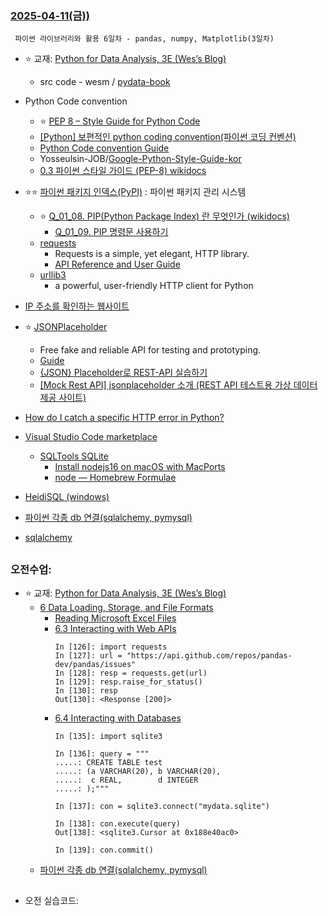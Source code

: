 ### [ 2025-04-11(금)) ](https://github.com/NAM-IL/Python_Basic/blob/main/%EC%88%98%EC%97%85%EB%82%B4%EC%9A%A9/04%EC%9B%94/2025-04-11.md)
```
 파이썬 라이브러리와 활용 6일차 - pandas, numpy, Matplotlib(3일차)
```
- ⭐ 교재: [Python for Data Analysis, 3E (Wes’s Blog)](https://wesmckinney.com/book/)
    - src code - wesm / [pydata-book](https://github.com/wesm/pydata-book/tree/3rd-edition)
- Python Code convention
    - ⭐ [PEP 8 – Style Guide for Python Code](https://peps.python.org/pep-0008/)
    - [[Python] 보편적인 python coding convention(파이썬 코딩 컨벤션)](https://spidyweb.tistory.com/376)
    - [Python Code convention Guide](convention)
    - Yosseulsin-JOB/[Google-Python-Style-Guide-kor](https://github.com/Yosseulsin-JOB/Google-Python-Style-Guide-kor)
    - [0.3 파이썬 스타일 가이드 (PEP-8) wikidocs](https://wikidocs.net/7896)

- ⭐⭐ [파이썬 패키지 인덱스(PyPI)](https://pypi.org/) : 파이썬 패키지 관리 시스템
    - ⭐ [Q_01_08. PIP(Python Package Index) 란 무엇인가 (wikidocs)](https://wikidocs.net/253762)
        - [Q_01_09. PIP 명령문 사용하기](https://wikidocs.net/253761)
    - [requests](https://pypi.org/project/requests/)
        - Requests is a simple, yet elegant, HTTP library.
        - [API Reference and User Guide](https://requests.readthedocs.io/en/latest/)
    - [urllib3](https://pypi.org/project/urllib3/)
        - a powerful, user-friendly HTTP client for Python
- [IP 주소를 확인하는 웹사이트](https://findip.kr/)
- ⭐ [JSONPlaceholder](https://jsonplaceholder.typicode.com/)
    - Free fake and reliable API for testing and prototyping.
    - [Guide](https://jsonplaceholder.typicode.com/guide/)
    - [{JSON} Placeholder로 REST-API 실습하기](https://velog.io/@tejava7177/JSON-Placeholder%EB%A1%9C-REST-API-%EC%8B%A4%EC%8A%B5%ED%95%98%EA%B8%B0)
    - [[Mock Rest API] jsonplaceholder 소개 (REST API 테스트용 가상 데이터 제공 사이트)](https://innovation123.tistory.com/255)
- [How do I catch a specific HTTP error in Python?](https://stackoverflow.com/questions/3193060/how-do-i-catch-a-specific-http-error-in-python)
- [Visual Studio Code marketplace](https://marketplace.visualstudio.com/)
    - [SQLTools SQLite](https://marketplace.visualstudio.com/items/?itemName=mtxr.sqltools-driver-sqlite)
        - [Install nodejs16 on macOS with MacPorts](https://ports.macports.org/port/nodejs16/)
        - [node — Homebrew Formulae](https://formulae.brew.sh/formula/node)
- [HeidiSQL (windows)](https://www.heidisql.com/download.php)
- [파이썬 각종 db 연결(sqlalchemy, pymysql)](https://develop-davi-kr.tistory.com/entry/%ED%8C%8C%EC%9D%B4%EC%8D%AC-%EA%B0%81%EC%A2%85-db-%EC%97%B0%EA%B2%B0sqlalchemy-pymysql)
- [sqlalchemy](https://www.sqlalchemy.org/)


##
### 오전수업:
- ⭐ 교재: [Python for Data Analysis, 3E (Wes’s Blog)](https://wesmckinney.com/book/)
    - [6  Data Loading, Storage, and File Formats](https://wesmckinney.com/book/accessing-data)
        - [Reading Microsoft Excel Files](https://wesmckinney.com/book/accessing-data#pandas_excel_files)
        - [6.3 Interacting with Web APIs](https://wesmckinney.com/book/accessing-data#io_web_apis)
            ```
            In [126]: import requests
            In [127]: url = "https://api.github.com/repos/pandas-dev/pandas/issues"
            In [128]: resp = requests.get(url)
            In [129]: resp.raise_for_status()
            In [130]: resp
            Out[130]: <Response [200]>
            ```
        - [6.4 Interacting with Databases](https://wesmckinney.com/book/accessing-data#io_databases)
            ```
            In [135]: import sqlite3

            In [136]: query = """
            .....: CREATE TABLE test
            .....: (a VARCHAR(20), b VARCHAR(20),
            .....:  c REAL,        d INTEGER
            .....: );"""

            In [137]: con = sqlite3.connect("mydata.sqlite")

            In [138]: con.execute(query)
            Out[138]: <sqlite3.Cursor at 0x188e40ac0>

            In [139]: con.commit()
            ```
    - [파이썬 각종 db 연결(sqlalchemy, pymysql)](https://develop-davi-kr.tistory.com/entry/%ED%8C%8C%EC%9D%B4%EC%8D%AC-%EA%B0%81%EC%A2%85-db-%EC%97%B0%EA%B2%B0sqlalchemy-pymysql)

##
-  오전 실습코드:
